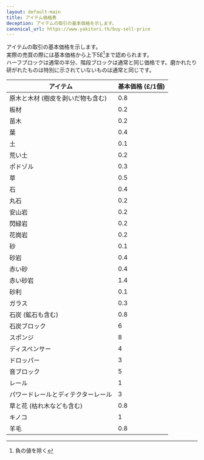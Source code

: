 ```yaml
---
layout: default-main
title: アイテム価格表
deception: アイテムの取引の基本価格を示します。
canonical_url: https://www.yakitori.tk/buy-sell-price
---
```


アイテムの取引の基本価格を示します。  
実際の売買の際には基本価格から上下5£[^1]まで認められます。  
ハーフブロックは通常の半分、階段ブロックは通常と同じ価格です。磨かれたり研がれたものは特別に示されていないものは通常と同じです。
[^1]: 負の値を除く

| アイテム | 基本価格 (£/1個) |
| --- | --- |
| 原木と木材 (樹皮を剥いだ物も含む) | 0.8 |
| 板材 | 0.2 |
| 苗木 | 0.2 |
| 葉 | 0.4 |
| 土 | 0.1 |
| 荒い土 | 0.2 |
| ポドゾル | 0.3 |
| 草 | 0.5 |
| 石 | 0.4 |
| 丸石 | 0.2 |
| 安山岩 | 0.2 |
| 閃緑岩 | 0.2 |
| 花崗岩 | 0.2 |
| 砂 | 0.1 |
| 砂岩 | 0.4 |
| 赤い砂 | 0.4 |
| 赤い砂岩 | 1.4 |
| 砂利 | 0.1 |
| ガラス | 0.3 |
| 石炭 (鉱石も含む) | 0.8 |
| 石炭ブロック | 6 |
| スポンジ | 8 |
| ディスペンサー | 4 |
| ドロッパー | 3 |
| 音ブロック | 5 |
| レール | 1 |
| パワードレールとディテクターレール | 3 |
| 草と花 (枯れ木なども含む) | 0.8 |
| キノコ | 1 |
| 羊毛 | 0.8 |